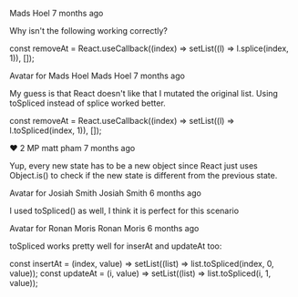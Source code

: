 Mads Hoel
7 months ago

Why isn't the following working correctly?

const removeAt = React.useCallback((index) => setList((l) => l.splice(index, 1)), []);

Avatar for Mads Hoel
Mads Hoel
7 months ago

My guess is that React doesn't like that I mutated the original list. Using toSpliced instead of splice worked better.

const removeAt = React.useCallback((index) => setList((l) => l.toSpliced(index, 1)), []);


❤️
2
MP
matt pham
7 months ago

Yup, every new state has to be a new object since React just uses Object.is() to check if the new state is different from the previous state.


Avatar for Josiah Smith
Josiah Smith
6 months ago

I used toSpliced() as well, I think it is perfect for this scenario


Avatar for Ronan Moris
Ronan Moris
6 months ago

toSpliced works pretty well for inserAt and updateAt too:

  const insertAt = (index, value) => setList((list) => list.toSpliced(index, 0, value));
  const updateAt = (i, value) => setList((list) => list.toSpliced(i, 1, value));




